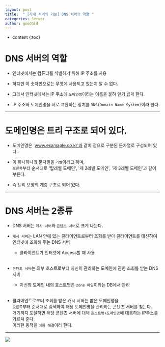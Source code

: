 ```yaml
---
layout: post
title:  " [사내 서버의 기본] DNS 서버의 역할 "
categories: Server
author: goodGid
---
```

* content
{:toc}


# DNS 서버의 역할

* 인터넷에서는 컴퓨터를 식별하기 위해 IP 주소를 사용

* 하지만 이 숫자만으로는 무엇에 사용되고 있는지 알 수 없다.

* 그래서 인터넷에서는 IP 주소에 `도메인명`이라는 이름을 붙혀 알기 쉽게 한다.

* IP 주소와 도메인명을 서로 교환하는 장치를 `DNS(Domain Name System)`이라 한다.

---

# 도메인명은 트리 구조로 되어 있다.

* 도메인명은 'www.examaple.co.kr'과 같이 점으로 구분된 문자열로 구성되어 있다.

* 이 하나하나의 문자열을 `라벨`이라고 하며, <br> `오른쪽`부터 순서대로 '탑레벨 도메인', '제 2레벨 도메인', '제 3레벨 도메인'과 같이 부른다.

* 즉 트리 모양의 계층 구조로 되어 있다.

---

# DNS 서버는 2종류

* DNS 서버는 `캐시 서버`와 `콘텐츠 서버`로 크게 나눈다.

* `캐시 서버`는 LAN 안에 있는 클라이언트로부터 조회를 받아 클라이언트를 대신하여 인터넷에 조회해 주는 DNS 서버
    - 클라이언트가 인터넷에 Access할 때 사용
    <br>

* `콘텐츠 서버`는 외부 호스트로부터 자신이 관리하는 도메인에 관한 조회를 받는 DNS 서버
    - 자신의 도메인 내의 호스트명은 `zone 파일`이라는 DB에서 관리
    <br>

* 클라이언트로부터 조회를 받은 캐시 서버는 받은 도메인명을 <br> `오른쪽`부터 순서대로 검색하여 해당 도메인명을 관리하는 콘텐츠 서버를 찾는다. <br> 거기까지 도달하면 해당 콘텐츠 서버에 대해 `호스트명+도메인명`에 대응하는 IP주소를 가르쳐 준다. <br> 이러한 동작을 `이름 해결`이라 한다.


---



![](/assets/img/server/dns_1.png)



